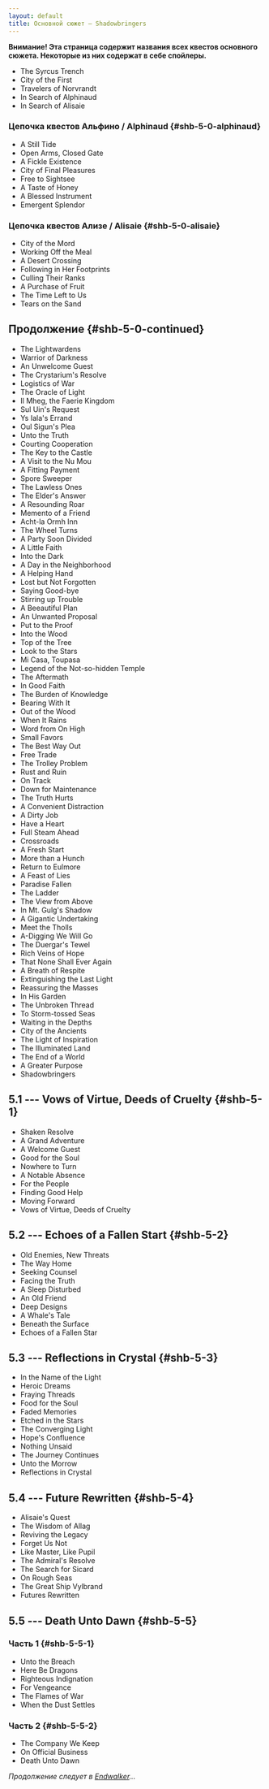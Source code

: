 ```yaml
---
layout: default
title: Основной сюжет — Shadowbringers
---
```


**Внимание! Эта страница содержит названия всех квестов основного сюжета. Некоторые из них содержат в себе спойлеры.**

* The Syrcus Trench
* City of the First
* Travelers of Norvrandt
* In Search of Alphinaud
* In Search of Alisaie

### Цепочка квестов Альфино / Alphinaud {#shb-5-0-alphinaud}

* A Still Tide
* Open Arms, Closed Gate
* A Fickle Existence
* City of Final Pleasures
* Free to Sightsee
* A Taste of Honey
* A Blessed Instrument
* Emergent Splendor

### Цепочка квестов Ализе / Alisaie {#shb-5-0-alisaie}

* City of the Mord
* Working Off the Meal
* A Desert Crossing
* Following in Her Footprints
* Culling Their Ranks
* A Purchase of Fruit
* The Time Left to Us
* Tears on the Sand

## Продолжение {#shb-5-0-continued}

* The Lightwardens
* Warrior of Darkness
* An Unwelcome Guest
* The Crystarium's Resolve
* Logistics of War
* The Oracle of Light
* Il Mheg, the Faerie Kingdom
* Sul Uin's Request
* Ys Iala's Errand
* Oul Sigun's Plea
* Unto the Truth
* Courting Cooperation
* The Key to the Castle
* A Visit to the Nu Mou
* A Fitting Payment
* Spore Sweeper
* The Lawless Ones
* The Elder's Answer
* A Resounding Roar
* Memento of a Friend
* Acht-la Ormh Inn
* The Wheel Turns
* A Party Soon Divided
* A Little Faith
* Into the Dark
* A Day in the Neighborhood
* A Helping Hand
* Lost but Not Forgotten
* Saying Good-bye
* Stirring up Trouble
* A Beeautiful Plan
* An Unwanted Proposal
* Put to the Proof
* Into the Wood
* Top of the Tree
* Look to the Stars
* Mi Casa, Toupasa
* Legend of the Not-so-hidden Temple
* The Aftermath
* In Good Faith
* The Burden of Knowledge
* Bearing With It
* Out of the Wood
* When It Rains
* Word from On High
* Small Favors
* The Best Way Out
* Free Trade
* The Trolley Problem
* Rust and Ruin
* On Track
* Down for Maintenance
* The Truth Hurts
* A Convenient Distraction
* A Dirty Job
* Have a Heart
* Full Steam Ahead
* Crossroads
* A Fresh Start
* More than a Hunch
* Return to Eulmore
* A Feast of Lies
* Paradise Fallen
* The Ladder
* The View from Above
* In Mt. Gulg's Shadow
* A Gigantic Undertaking
* Meet the Tholls
* A-Digging We Will Go
* The Duergar's Tewel
* Rich Veins of Hope
* That None Shall Ever Again
* A Breath of Respite
* Extinguishing the Last Light
* Reassuring the Masses
* In His Garden
* The Unbroken Thread
* To Storm-tossed Seas
* Waiting in the Depths
* City of the Ancients
* The Light of Inspiration
* The Illuminated Land
* The End of a World
* A Greater Purpose
* Shadowbringers

## 5.1 --- Vows of Virtue, Deeds of Cruelty {#shb-5-1}

* Shaken Resolve
* A Grand Adventure
* A Welcome Guest
* Good for the Soul
* Nowhere to Turn
* A Notable Absence
* For the People
* Finding Good Help
* Moving Forward
* Vows of Virtue, Deeds of Cruelty

## 5.2 --- Echoes of a Fallen Start {#shb-5-2}

* Old Enemies, New Threats
* The Way Home
* Seeking Counsel
* Facing the Truth
* A Sleep Disturbed
* An Old Friend
* Deep Designs
* A Whale's Tale
* Beneath the Surface
* Echoes of a Fallen Star

## 5.3 --- Reflections in Crystal {#shb-5-3}

* In the Name of the Light
* Heroic Dreams
* Fraying Threads
* Food for the Soul
* Faded Memories
* Etched in the Stars
* The Converging Light
* Hope's Confluence
* Nothing Unsaid
* The Journey Continues
* Unto the Morrow
* Reflections in Crystal

## 5.4 --- Future Rewritten {#shb-5-4}

* Alisaie's Quest
* The Wisdom of Allag
* Reviving the Legacy
* Forget Us Not
* Like Master, Like Pupil
* The Admiral's Resolve
* The Search for Sicard
* On Rough Seas
* The Great Ship Vylbrand
* Futures Rewritten

## 5.5 --- Death Unto Dawn {#shb-5-5}

### Часть 1 {#shb-5-5-1}

* Unto the Breach 		
* Here Be Dragons
* Righteous Indignation 		
* For Vengeance
* The Flames of War
* When the Dust Settles

### Часть 2 {#shb-5-5-2}

* The Company We Keep
* On Official Business
* Death Unto Dawn

_Продолжение следует в [Endwalker](/xivrus/msq/ew)..._